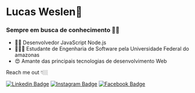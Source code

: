 #  Lucas Weslen👋

### Sempre em busca de conhecimento 👊🏼

-  👨‍💻 Desenvolvedor JavaScript Node.js 
-  🧑🏽‍🚀 Estudante de Engenharia de Software pela Universidade Federal do amazonas
-  😍 Amante das principais tecnologias de desenvolvimento Web

Reach me out 👇🏼

 [![Linkedin Badge](https://img.shields.io/badge/-LinkedIn-blue?style=flat-square&logo=Linkedin&logoColor=white&link=https://www.linkedin.com/in/lucas-weslen-lopes-de-matos-1b1b0a183/)](https://www.linkedin.com/in/lucas-weslen-lopes-de-matos-1b1b0a183/) [![Instagram Badge](https://img.shields.io/badge/-Instagram-violet?style=flat-square&logo=Instagram&logoColor=white&link=https://www.instagram.com/lucaswmatos/)](https://www.instagram.com/lucaswmatos/) [![Facebook Badge](https://img.shields.io/badge/Facebook-1877F2?style=flat-square&logo=facebook&logoColor=white&link=https://www.facebook.com/profile.php?id=100028150248944)](https://www.facebook.com/profile.php?id=100028150248944)
